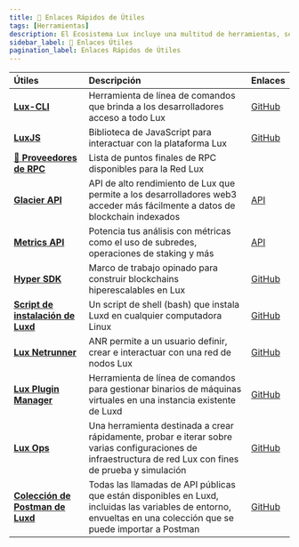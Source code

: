 ```yaml
---
title: 🔗 Enlaces Rápidos de Útiles
tags: [Herramientas]
description: El Ecosistema Lux incluye una multitud de herramientas, servicios de mantenimiento, pruebas, incluyendo una amplia gama de recursos y utilidades útiles para desarrolladores que construyen en la plataforma. Estas herramientas están diseñadas para agilizar el desarrollo, mejorar la integración y maximizar el potencial de aplicaciones descentralizadas y blockchains personalizadas en el ecosistema Lux.
sidebar_label: 🔗 Enlaces Útiles
pagination_label: Enlaces Rápidos de Útiles
---
```


| Útiles                                                                                | Descripción                                                                                                                                                             | Enlaces                                                                                                  |
| :------------------------------------------------------------------------------------ | :---------------------------------------------------------------------------------------------------------------------------------------------------------------------- | :------------------------------------------------------------------------------------------------------- |
| [**Lux-CLI**](/tooling/cli.md)                                        | Herramienta de línea de comandos que brinda a los desarrolladores acceso a todo Lux                                                                               | [GitHub](https://github.com/luxfi/cli)                                                      |
| [**LuxJS**](/tooling/luxjs-overview.md)                                   | Biblioteca de JavaScript para interactuar con la plataforma Lux                                                                                                   | [GitHub](https://github.com/luxfi/luxjs)                                                        |
| [**🔌 Proveedores de RPC**](/tooling/rpc-providers.md)                                | Lista de puntos finales de RPC disponibles para la Red Lux                                                                                                        |                                                                                                          |
| [**Glacier API**](/tooling/glacier.md)                                                | API de alto rendimiento de Lux que permite a los desarrolladores web3 acceder más fácilmente a datos de blockchain indexados                                      | [API](https://glacier-api.lux.network/api#/)                                                            |
| [**Metrics API**](/tooling/metrics.md)                                                | Potencia tus análisis con métricas como el uso de subredes, operaciones de staking y más                                                                                | [API](https://metrics.lux.network/)                                                                     |
| [**Hyper SDK**](https://github.com/luxfi/hypersdk#readme)                          | Marco de trabajo opinado para construir blockchains hiperescalables en Lux                                                                                        | [GitHub](https://github.com/luxfi/hypersdk#readme)                                                    |
| [**Script de instalación de Luxd**](/tooling/luxd-installer.md)         | Un script de shell (bash) que instala Luxd en cualquier computadora Linux                                                                                        | [GitHub](https://github.com/luxfi/docs/blob/master/scripts/luxd-installer.sh#readme) |
| [**Lux Netrunner**](/tooling/netrunner.md)                            | ANR permite a un usuario definir, crear e interactuar con una red de nodos Lux                                                                                    | [GitHub](https://github.com/luxfi/netrunner)                                           |
| [**Lux Plugin Manager**](/tooling/plugin-manager.md)                  | Herramienta de línea de comandos para gestionar binarios de máquinas virtuales en una instancia existente de Luxd                                                | [GitHub](https://github.com/luxfi/apm)                                                                |
| [**Lux Ops**](/tooling/ops.md)                                        | Una herramienta destinada a crear rápidamente, probar e iterar sobre varias configuraciones de infraestructura de red Lux con fines de prueba y simulación        | [GitHub](https://github.com/luxfi/ops)                                                      |
| [**Colección de Postman de Luxd**](/tooling/luxd-postman-collection/setup.md) | Todas las llamadas de API públicas que están disponibles en Luxd, incluidas las variables de entorno, envueltas en una colección que se puede importar a Postman | [GitHub](https://github.com/luxfi/postman-collection/)                                      |

